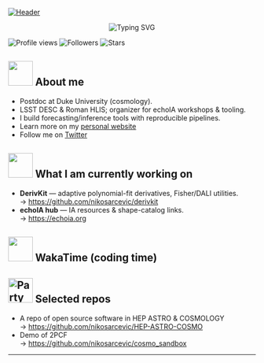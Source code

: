 [![Header](https://capsule-render.vercel.app/api?type=waving&color=0:ff6a00,50:ff8c00,100:ffb000&height=320&section=header&text=Hi%2C%20I'm%20Niko&fontSize=64&fontColor=ffffff&animation=fadeIn&fontAlignY=38&desc=Cosmologist%20at%20Duke%20University%20•%20LSST%20DESC%20•%20NASA%20Roman%20HLIS%20•&descSize=22&descAlignY=58)](https://github.com/nikosarcevic)


<p align="center">
  <img src="https://readme-typing-svg.demolab.com?font=Fira+Code&size=26&duration=3000&pause=800&color=ff8c00&center=true&vCenter=true&repeat=true&width=820&lines=Cosmological+inference+%7C+Fisher%2FDALI%2FMCMC;Weak+lensing+%26+systematics;Combined+cosmological+probes;Open-source+%28DerivKit%2C+FISK%2C+echoIA%29" alt="Typing SVG" />
</p>


![Profile views](https://komarev.com/ghpvc/?username=nikosarcevic&label=Profile%20views&color=ff7a00&)
![Followers](https://img.shields.io/github/followers/nikosarcevic?style=flat&logo=github&label=Followers&color=ff9500)
![Stars](https://img.shields.io/github/stars/nikosarcevic?style=flat&logo=github&label=Stars&color=ffb000)

## <img src="https://cultofthepartyparrot.com/parrots/hd/dealwithitparrot.gif" width="50"> About me
<!-- https://media.giphy.com/media/WUlplcMpOCEmTGBtBW/giphy.gif  -->

- Postdoc at Duke University (cosmology).  
- LSST DESC & Roman HLIS; organizer for echoIA workshops & tooling.  
- I build forecasting/inference tools with reproducible pipelines.
- Learn more on my [personal website](https://nikosarcevic.com)
- Follow me on [Twitter](https://twitter.com/nikosarcevic) 

## <img src="https://cultofthepartyparrot.com/parrots/hd/hdrparrot.gif" width="50"> What I am currently working on
- **DerivKit** — adaptive polynomial-fit derivatives, Fisher/DALI utilities.  
  → <https://github.com/nikosarcevic/derivkit>
- **echoIA hub** — IA resources & shape-catalog links.  
  → <https://echoia.org>

## <img src="https://cultofthepartyparrot.com/parrots/hd/googlyeyesparrot.gif" width="50"> WakaTime (coding time)
<!--START_SECTION:waka-->
<!--END_SECTION:waka-->

## <img src="https://cultofthepartyparrot.com/parrots/hd/githubparrot.gif" alt="Party Parrot" width="50"> Selected repos
- A repo of open source software in HEP ASTRO & COSMOLOGY  
  → <https://github.com/nikosarcevic/HEP-ASTRO-COSMO>
- Demo of 2PCF  
  → <https://github.com/nikosarcevic/cosmo_sandbox>



---


